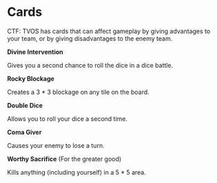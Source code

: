 Cards
=====
CTF: TVOS has cards that can affect gameplay by giving advantages to your team, or by giving disadvantages to the enemy team.

**Divine Intervention**

Gives you a second chance to roll the dice in a dice battle.

**Rocky Blockage**

Creates a 3 * 3 blockage on any tile on the board.

**Double Dice**

Allows you to roll your dice a second time.

**Coma Giver**

Causes your enemy to lose a turn.

**Worthy Sacrifice** (For the greater good)

Kills anything (including yourself) in a 5 * 5 area.